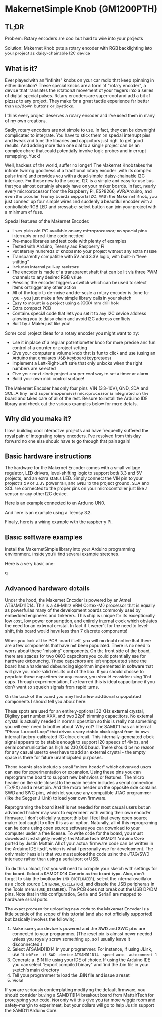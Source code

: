 # MakernetSimple Knob (GM1200PTH)

## TL;DR

Problem: Rotary encoders are cool but hard to wire into your projects

Solution: Makernet Knob puts a rotary encoder with RGB backlighting into your project as daisy-chainable I2C device

## What is it?

Ever played with an "infinite" knobs on your car radio that keep spinning in either direction? These special knobs are a form of "rotary encoder", a device that translates the rotational movement of your fingers into a series of digital special pulses. Rotary encoders are super-cool and add a bit of pizzaz to any project. They make for a great tactile experience far better than up/down buttons or joysticks. 

I think every project deserves a rotary encoder and I've used them in many of my own creations.

Sadly, rotary encoders are not simple to use. In fact, they can be downright complicated to integrate. You have to stick them on special interrupt pins and tweak and tune the libraries and capacitors just right to get good results. And adding more than one dial to a single project can be an complex chore that could potentially involve logic probes and interrupt remapping. Yuck!

Well, hackers of the world, suffer no longer! The Makernet Knob takes the infinite twirling goodness of a traditional rotary encoder (with its complex pulse train) and provides you with a dead-simple, daisy-chainable I2C interface. For those new to the scene, I2C is a simple and easy-to-use bus that you almost certainly already have on your maker boards. In fact, nearly every microprocessor from the Raspberry Pi, ESP8266, AVR/Arduino, and even the popular Teensy boards supports I2C. With the Makernet Knob, you just connect up four simple wires and suddenly a beautiful encoder with a controllable RGB LED and pressable-select button can join your project with a minimum of fuss.

Special features of the Makernet Encoder:

* Uses plain old I2C available on any microprocessor; no special pins, interrupts or real-time code needed
* Pre-made libraries and test code with plenty of examples
* Tested with Arduino, Teensy and Raspberry Pi
* Put literally hundreds of knobs into your project without any extra hassle
* Transparently compatible with 5V and 3.3V logic, with built-in "level shifting"
* Includes internal pull-up resistors 
* The encoder is made of a transparent shaft that can be lit via three PWM channels to any desired RGB value
* Pressing the encoder triggers a switch which can be used to select items or trigger any other action
* All of the logic to de-noise and de-scale a rotary encoder is done for you - you just make a few simple library calls in your sketch
* Easy to mount in a project using a XXXX mm drill hole
* Extra compact PCB
* Contains special code that lets you set it to any I2C device address allowing you to daisy chain and avoid I2C address conflicts
* Built by a Maker just like you!

Some cool project ideas for a rotary encoder you might want to try:

* Use it in place of a regular potentiometer knob for more precise  and fun control of a counter or project setting
* Give your computer a volume knob that is fun to click and use (using an Arduino that emulates USB keyboard keypresses)
* Implement a Left-Right-Left safe that only unlocks when the right numbers are selected
* Give your next clock project a super cool way to set a timer or alarm
* Build your own midi control surface!

The Makernet Encoder has only four pins: VIN (3.3-10V), GND, SDA and SCL. A tiny (and super inexpensive) microprocessor is integrated on the board and takes care of all of the rest. Be sure to install the Arduino IDE library and check out the various examples below for more details.

## Why did you make it?

I love building cool interactive projects and have frequently suffered the royal pain of integrating rotary encoders. I've resolved from this day forward no one else should have to go through that pain again!

## Basic hardware instructions

The hardware for the Makernet Encoder comes with a small voltage regulator, LED drivers, level-shifting logic to support both 3.3 and 5V projects, and an extra status LED. Simply connect the VIN pin to your project's 5V or 3.3V power rail, and GND to the project ground. SDA and SCL are connected to the proper pins on your microcontroller just like a sensor or any other I2C device. 

Here is an example connected to an Arduino UNO.

And here is an example using a Teensy 3.2.

Finally, here is a wiring example with the raspberry Pi.


## Basic software examples

Install the MakernetSimple library into your Arduino programming environment. Inside you'll find several example sketches. 

Here is a very basic one:

q

## Advanced hardware details

Under the hood, the Makernet Encoder is powered by an Atmel ATSAMD11D14. This is a 48-Mhrz ARM Cortex-M0 processor that is equally as powerful as many of the development boards commonly used by embedded engineers and tinkerers. This chip is unique for its exceptionally low cost, low power consumption, and entirely internal clock which obviates the need for an external crystal. In fact if it weren't for the need to level-shift, this board would have less than 7 discrete components!

When you look at the PCB board itself, you will no doubt notice that there are a few components that have not been populated. There is no need to worry about these "missing" components. On the front side of the board, there are spaces for two 0603 capacitors you could potentially use for hardware debouncing. These capacitors are left unpopulated since the board has a hardened debouncing algorithm implemented in software that will give you rock-solid results out of the box. If you should choose to populate these capacitors for any reason, you should consider using 10nf caps. Through experimentation, I've learned this is ideal capacitance if you don't want so squelch signals from rapid turns.

On the back of the board you may find a few additional unpopulated components I should tell you about here:

These spots are used for an entirely-optional 32 KHz external crystal, Digikey part number XXX, and two 22pF trimming capactitors. No external crystal is actually needed in normal operation so this is really not something you will ever need to bother about. Why not? The SAMD11 has an internal "Phase-Locked Loop" that drives a very stable clock signal from its own internal factory-calibrated RC clock circuit. This internally-generated clock signal appears to be stable enough to support I2C speeds of 4Mbs, and serial communication as high as 230,000 baud. There should be no reason for any casual user to ever have to add an external crystal - the empty space is there for future unanticipated purposes.

These boards also include a small "micro-header" which advanced users can use for experimentation or expansion. Using these pins you can reprogram the board to support new behaviors or features. The micro header on the side closest to the main header includes a serial connection (Tx/RX) and a reset pin. And the micro header on the opposite side contains SWD and SWC pins, which let you use any compatible JTAG programmer (like the Segger J-Link) to load your own firmware. 

Reprograming the board itself is not needed for most casual users but an advanced hacker may want to experiment with writing their own encoder firmware. I don't officially support this but I feel that every open-source maker tool ought to offer this as an option. Naturally, all of this reprograming can be done using open source software you can download to your computer under a free license. To write code for the board, you must download (and slightly modify) the MattairTech SAMD11 Arduino Core ported by Justin Mattair. All of your actual firmware code can be written in the Arduino IDE itself, which is what I personally use for development. The only major hassle is that you must upload the code using the JTAG/SWO interface rather than using a serial port or USB. 

To do this upload, first you will need to compile your sketch with settings for the board. Select a SAMD11D14 Generic as the board type. Also, don't forget to skip the bootloader (`NO_BOOTLOADER`), select the internal oscillator as a clock source (`INTERNAL_OSCILATOR`), and disable the USB peripherals in the Tools menu (`USB_DISABLED`). The PCB does not break out the USB DP/DM pins. Note that in this configuration, Serial and Serial1 are mapped to hardware serial ports. 

The exact process for uploading new code to the Makernet Encoder is a little outside of the scope of this tutorial (and also not officially supported) but basically involves the following:

1) Make sure your device is powered and the SWD and SWC pins are connected to your programmer. (The reset pin is almost never needed unless you royally screw something up, so I usually leave it disconnected.)
2) Select ATSAMD11D14 in your programmer. For instance, if using JLink, use `JLinkExe -if SWD -device ATSAMD11D14 -speed auto -autoconnect 1`
3) Generate a .BIN file using your IDE of choice. If using the Arduino IDE you can select "Export compiled binary" and find the .bin file in your sketch's main directory
4) Tell your programmer to load the .BIN file and issue a reset
5) Viola!

If you are seriously contemplating modifying the default firmware, you should consider buying a SAMD11D14 breakout board from MattairTech for prototyping your code. Not only will this give you far more wiggle room and safety-margin to experiment, but your dollars will go to help Justin support the SAMD11 Arduino Core.

